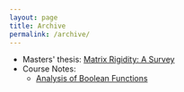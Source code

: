 ```yaml
---
layout: page
title: Archive
permalink: /archive/
---
```


- Masters' thesis: [Matrix Rigidity: A Survey](/assets/thesis.pdf)
- Course Notes:
    - [Analysis of Boolean Functions](/assets/Analysis%20of%20Boolean%20Functions.pdf)